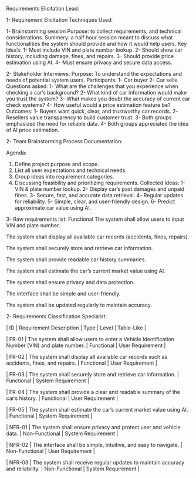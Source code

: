 Requirements Elicitation Lead:

1- Requirement Elicitation Techniques Used:

1- Brainstorming session
Purpose: to collect requirements, and technical considerations.
Summery: a half hour session meant to discuss what functionalities the system should provide and how it would help users.
Key Idea’s:
1-	Must include VIN and plate number lookup.
2-	Should show car history, including damage, fines, and repairs.
3-	Should provide price estimation using AI.
4-	Must ensure privacy and secure data access.

2- Stakeholder Interviews:
Purpose: To understand the expectations and needs of potential system users.
Participants: 
1-	Car buyer 
2-  Car selle
Questions asked:
1-	What are the challenges that you experience when checking a car’s background?
2-	What kind of car information would make you trust the system?
3-	What makes you doubt the accuracy of current car check systems?
4-	How useful would a price estimation feature be?
Outcomes:
1-	Buyers want quick, clear, and trustworthy car records.
2-	Resellers value transparency to build customer trust.
3-	Both groups emphasized the need for reliable data.
4-	Both groups appreciated the idea of AI price estimation.

2- Team Brainstorming Process Documentation:

Agenda:
1.	Define project purpose and scope.
2.	List all user expectations and technical needs.
3.	Group ideas into requirement categories.
4.	Discussing feasibility and prioritizing requirements.
Collected Ideas:
1-	VIN & plate number lookup.
2-	Display car’s past damages and unpaid fines.
3-	Secure, fast, and accurate data retrieval.
4-	Regular updates for reliability.
5-	Simple, clear, and user-friendly design.
6-	Predict approximate car value using AI.

3- Raw requirements list:
Functional	 The system shall allow users to input VIN and plate number.

 The system shall display all available car records (accidents, fines, repairs).

 The system shall securely store and retrieve car information.	

 The system shall provide readable car history summaries.	

 The system shall estimate the car’s current market value using AI.	

 The system shall ensure privacy and data protection.	

 The interface shall be simple and user-friendly.	

 The system shall be updated regularly to maintain accuracy.	


2- Requirements Classification Specialist:


| ID | Requirement Description | Type | Level | Table-Like |

| FR-01 | The system shall allow users to enter a Vehicle Identification Number (VIN) and plate number. | Functional | User Requirement |

| FR-02 | The system shall display all available car records such as accidents, fines, and repairs. | Functional | User Requirement |

| FR-03 | The system shall securely store and retrieve car information. | Functional | System Requirement |

| FR-04 | The system shall provide a clear and readable summary of the car’s history. | Functional | User Requirement |

| FR-05 | The system shall estimate the car’s current market value using AI. | Functional | System Requirement |

| NFR-01 | The system shall ensure privacy and protect user and vehicle data. | Non-Functional | System Requirement |

| NFR-02 | The interface shall be simple, intuitive, and easy to navigate. | Non-Functional | User Requirement |

| NFR-03 | The system shall receive regular updates to maintain accuracy and reliability. | Non-Functional | System Requirement |



